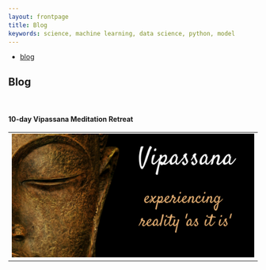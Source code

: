 ```yaml
---
layout: frontpage
title: Blog
keywords: science, machine learning, data science, python, model
---
```



<div class="navbar">
  <div class="navbar-inner">
      <ul class="nav">
          <li><a href="index.html">blog</a></li>
      </ul>
  </div>
</div>


## Blog
<br>

#### 10-day Vipassana Meditation Retreat
<table class="wide">
<tr>
  <td class="left">
    <a href="10_day_vipassana_retreat.html">
        <img src="../../assets/blog/10_day_vipassana_retreat_1.png" alt="Vipassana Meditation Retreat" title="Vipassana Meditation Retreat"/>
    </a>
  </td>
</tr>
</table>
<br>

